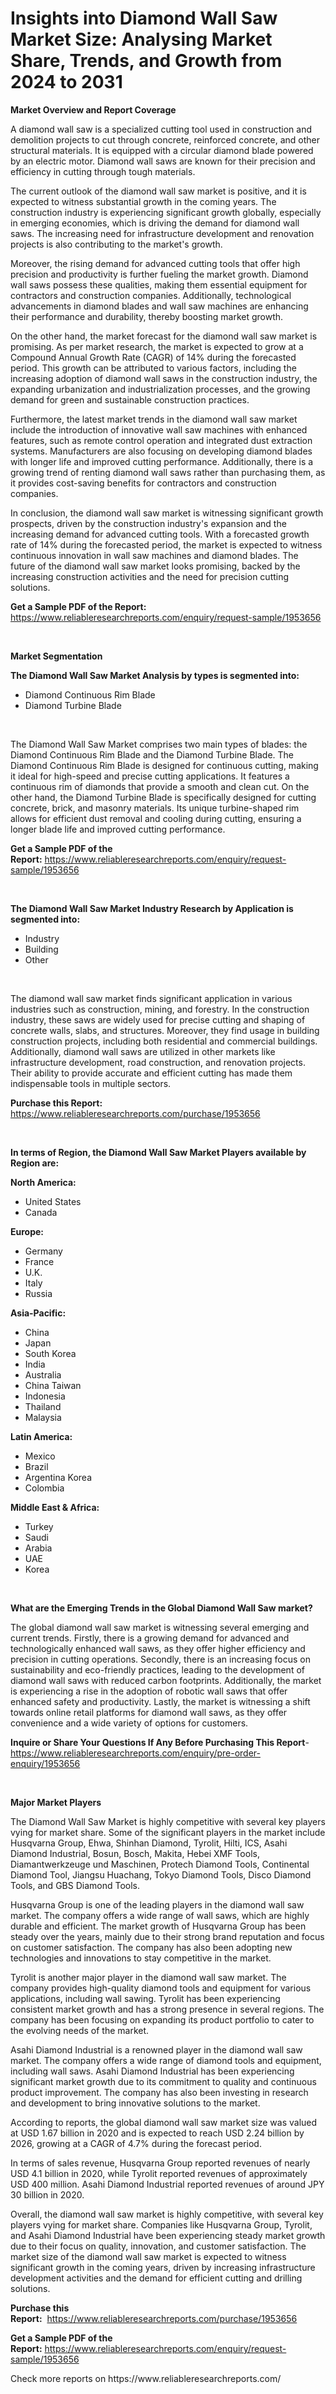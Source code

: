 <p><h1>Insights into Diamond Wall Saw Market Size: Analysing Market Share, Trends, and Growth from 2024 to 2031</h1></p><p><strong>Market Overview and Report Coverage</strong></p>
<p><p>A diamond wall saw is a specialized cutting tool used in construction and demolition projects to cut through concrete, reinforced concrete, and other structural materials. It is equipped with a circular diamond blade powered by an electric motor. Diamond wall saws are known for their precision and efficiency in cutting through tough materials.</p><p>The current outlook of the diamond wall saw market is positive, and it is expected to witness substantial growth in the coming years. The construction industry is experiencing significant growth globally, especially in emerging economies, which is driving the demand for diamond wall saws. The increasing need for infrastructure development and renovation projects is also contributing to the market's growth.</p><p>Moreover, the rising demand for advanced cutting tools that offer high precision and productivity is further fueling the market growth. Diamond wall saws possess these qualities, making them essential equipment for contractors and construction companies. Additionally, technological advancements in diamond blades and wall saw machines are enhancing their performance and durability, thereby boosting market growth.</p><p>On the other hand, the market forecast for the diamond wall saw market is promising. As per market research, the market is expected to grow at a Compound Annual Growth Rate (CAGR) of 14% during the forecasted period. This growth can be attributed to various factors, including the increasing adoption of diamond wall saws in the construction industry, the expanding urbanization and industrialization processes, and the growing demand for green and sustainable construction practices.</p><p>Furthermore, the latest market trends in the diamond wall saw market include the introduction of innovative wall saw machines with enhanced features, such as remote control operation and integrated dust extraction systems. Manufacturers are also focusing on developing diamond blades with longer life and improved cutting performance. Additionally, there is a growing trend of renting diamond wall saws rather than purchasing them, as it provides cost-saving benefits for contractors and construction companies.</p><p>In conclusion, the diamond wall saw market is witnessing significant growth prospects, driven by the construction industry's expansion and the increasing demand for advanced cutting tools. With a forecasted growth rate of 14% during the forecasted period, the market is expected to witness continuous innovation in wall saw machines and diamond blades. The future of the diamond wall saw market looks promising, backed by the increasing construction activities and the need for precision cutting solutions.</p></p>
<p><strong>Get a Sample PDF of the Report:</strong> <a href="https://www.reliableresearchreports.com/enquiry/request-sample/1953656">https://www.reliableresearchreports.com/enquiry/request-sample/1953656</a></p>
<p>&nbsp;</p>
<p><strong>Market Segmentation</strong></p>
<p><strong>The Diamond Wall Saw Market Analysis by types is segmented into:</strong></p>
<p><ul><li>Diamond Continuous Rim Blade</li><li>Diamond Turbine Blade</li></ul></p>
<p>&nbsp;</p>
<p><p>The Diamond Wall Saw Market comprises two main types of blades: the Diamond Continuous Rim Blade and the Diamond Turbine Blade. The Diamond Continuous Rim Blade is designed for continuous cutting, making it ideal for high-speed and precise cutting applications. It features a continuous rim of diamonds that provide a smooth and clean cut. On the other hand, the Diamond Turbine Blade is specifically designed for cutting concrete, brick, and masonry materials. Its unique turbine-shaped rim allows for efficient dust removal and cooling during cutting, ensuring a longer blade life and improved cutting performance.</p></p>
<p><strong>Get a Sample PDF of the Report:</strong>&nbsp;<a href="https://www.reliableresearchreports.com/enquiry/request-sample/1953656">https://www.reliableresearchreports.com/enquiry/request-sample/1953656</a></p>
<p>&nbsp;</p>
<p><strong>The Diamond Wall Saw Market Industry Research by Application is segmented into:</strong></p>
<p><ul><li>Industry</li><li>Building</li><li>Other</li></ul></p>
<p>&nbsp;</p>
<p><p>The diamond wall saw market finds significant application in various industries such as construction, mining, and forestry. In the construction industry, these saws are widely used for precise cutting and shaping of concrete walls, slabs, and structures. Moreover, they find usage in building construction projects, including both residential and commercial buildings. Additionally, diamond wall saws are utilized in other markets like infrastructure development, road construction, and renovation projects. Their ability to provide accurate and efficient cutting has made them indispensable tools in multiple sectors.</p></p>
<p><strong>Purchase this Report:</strong>&nbsp; <a href="https://www.reliableresearchreports.com/purchase/1953656">https://www.reliableresearchreports.com/purchase/1953656</a></p>
<p>&nbsp;</p>
<p><strong>In terms of Region, the Diamond Wall Saw Market Players available by Region are:</strong></p>
<p>
    <p> <strong> North America: </strong>
        <ul>
            <li>United States</li>
            <li>Canada</li>
        </ul>
        </p> 
    <p> <strong> Europe: </strong>
        <ul>
            <li>Germany</li>
            <li>France</li>
            <li>U.K.</li>
            <li>Italy</li>
            <li>Russia</li>
        </ul>
        </p> 
    <p> <strong> Asia-Pacific: </strong>
        <ul>
            <li>China</li>
            <li>Japan</li>
            <li>South Korea</li>
            <li>India</li>
            <li>Australia</li>
            <li>China Taiwan</li>
            <li>Indonesia</li>
            <li>Thailand</li>
            <li>Malaysia</li>
        </ul>
        </p> 
    <p> <strong> Latin America: </strong>
        <ul>
            <li>Mexico</li>
            <li>Brazil</li>
            <li>Argentina Korea</li>
            <li>Colombia</li>
        </ul>
        </p> 
    <p> <strong> Middle East & Africa: </strong>
        <ul>
            <li>Turkey</li>
            <li>Saudi</li>
            <li>Arabia</li>
            <li>UAE</li>
            <li>Korea</li>
        </ul>
    </p>
    </p>
<p>&nbsp;</p>
<p><strong>What are the Emerging Trends in the Global Diamond Wall Saw market?</strong></p>
<p><p>The global diamond wall saw market is witnessing several emerging and current trends. Firstly, there is a growing demand for advanced and technologically enhanced wall saws, as they offer higher efficiency and precision in cutting operations. Secondly, there is an increasing focus on sustainability and eco-friendly practices, leading to the development of diamond wall saws with reduced carbon footprints. Additionally, the market is experiencing a rise in the adoption of robotic wall saws that offer enhanced safety and productivity. Lastly, the market is witnessing a shift towards online retail platforms for diamond wall saws, as they offer convenience and a wide variety of options for customers.</p></p>
<p><strong>Inquire or Share Your Questions If Any Before Purchasing This Report</strong>- <a href="https://www.reliableresearchreports.com/enquiry/pre-order-enquiry/1953656">https://www.reliableresearchreports.com/enquiry/pre-order-enquiry/1953656</a></p>
<p>&nbsp;</p>
<p><strong>Major Market Players</strong></p>
<p><p>The Diamond Wall Saw Market is highly competitive with several key players vying for market share. Some of the significant players in the market include Husqvarna Group, Ehwa, Shinhan Diamond, Tyrolit, Hilti, ICS, Asahi Diamond Industrial, Bosun, Bosch, Makita, Hebei XMF Tools, Diamantwerkzeuge und Maschinen, Protech Diamond Tools, Continental Diamond Tool, Jiangsu Huachang, Tokyo Diamond Tools, Disco Diamond Tools, and GBS Diamond Tools.</p><p>Husqvarna Group is one of the leading players in the diamond wall saw market. The company offers a wide range of wall saws, which are highly durable and efficient. The market growth of Husqvarna Group has been steady over the years, mainly due to their strong brand reputation and focus on customer satisfaction. The company has also been adopting new technologies and innovations to stay competitive in the market. </p><p>Tyrolit is another major player in the diamond wall saw market. The company provides high-quality diamond tools and equipment for various applications, including wall sawing. Tyrolit has been experiencing consistent market growth and has a strong presence in several regions. The company has been focusing on expanding its product portfolio to cater to the evolving needs of the market.</p><p>Asahi Diamond Industrial is a renowned player in the diamond wall saw market. The company offers a wide range of diamond tools and equipment, including wall saws. Asahi Diamond Industrial has been experiencing significant market growth due to its commitment to quality and continuous product improvement. The company has also been investing in research and development to bring innovative solutions to the market.</p><p>According to reports, the global diamond wall saw market size was valued at USD 1.67 billion in 2020 and is expected to reach USD 2.24 billion by 2026, growing at a CAGR of 4.7% during the forecast period.</p><p>In terms of sales revenue, Husqvarna Group reported revenues of nearly USD 4.1 billion in 2020, while Tyrolit reported revenues of approximately USD 400 million. Asahi Diamond Industrial reported revenues of around JPY 30 billion in 2020.</p><p>Overall, the diamond wall saw market is highly competitive, with several key players vying for market share. Companies like Husqvarna Group, Tyrolit, and Asahi Diamond Industrial have been experiencing steady market growth due to their focus on quality, innovation, and customer satisfaction. The market size of the diamond wall saw market is expected to witness significant growth in the coming years, driven by increasing infrastructure development activities and the demand for efficient cutting and drilling solutions.</p></p>
<p><strong>Purchase this Report:</strong>&nbsp;&nbsp;<a href="https://www.reliableresearchreports.com/purchase/1953656">https://www.reliableresearchreports.com/purchase/1953656</a></p>
<p></p>
<p><strong>Get a Sample PDF of the Report:</strong>&nbsp;<a href="https://www.reliableresearchreports.com/enquiry/request-sample/1953656">https://www.reliableresearchreports.com/enquiry/request-sample/1953656</a></p>
<p>Check more reports on https://www.reliableresearchreports.com/</p>